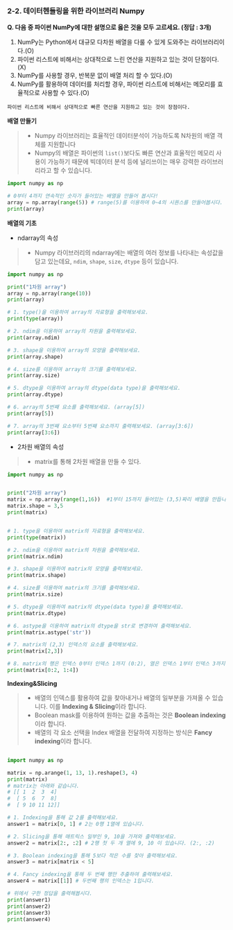 ### 2-2. 데이터헨들링을 위한 라이브러리 Numpy

**Q. 다음 중 파이썬 NumPy에 대한 설명으로 옳은 것을 모두 고르세요. (정답 : 3개)**

1. NumPy는 Python에서 대규모 다차원 배열을 다룰 수 있게 도와주는 라이브러리이다.(O)
2. 파이썬 리스트에 비해서는 상대적으로 느린 연산을 지원하고 있는 것이 단점이다.(X)
3. NumPy를 사용할 경우, 반복문 없이 배열 처리 할 수 있다.(O)
4. NumPy를 활용하여 데이터를 처리할 경우, 파이썬 리스트에 비해서는 메모리를 효율적으로 사용할 수 있다.(O)

```
파이썬 리스트에 비해서 상대적으로 빠른 연산을 지원하고 있는 것이 장점이다.
```



**배열 만들기**

> * Numpy 라이브러리는 효율적인 데이터분석이 가능하도록 N차원의 배열 객체를 지원합니다
> * Numpy의 배열은 파이썬의 `list()`보다도 빠른 연산과 효율적인 메모리 사용이 가능하기 때문에 빅데이터 분석 등에 널리쓰이는 매우 강력한 라이브러리라고 할 수 있습니다.

```python
import numpy as np

# 0부터 4까지 연속적인 숫자가 들어있는 배열을 만들어 봅시다!
array = np.array(range(5)) # range(5)를 이용하여 0~4의 시퀀스를 만들어봅시다.
print(array)
```



**배열의 기초**

- ndarray의 속성

> * Numpy 라이브러리의 ndarray에는 배열의 여러 정보를 나타내는 속성값을 담고 있는데요, `ndim`, `shape`, `size`, `dtype` 등이 있습니다.

```python
import numpy as np

print("1차원 array")
array = np.array(range(10))
print(array)

# 1. type()을 이용하여 array의 자료형을 출력해보세요.
print(type(array))

# 2. ndim을 이용하여 array의 차원을 출력해보세요.
print(array.ndim)

# 3. shape을 이용하여 array의 모양을 출력해보세요.
print(array.shape)

# 4. size를 이용하여 array의 크기를 출력해보세요.
print(array.size)

# 5. dtype을 이용하여 array의 dtype(data type)을 출력해보세요.
print(array.dtype)

# 6. array의 5번째 요소를 출력해보세요. (array[5])
print(array[5])

# 7. array의 3번째 요소부터 5번째 요소까지 출력해보세요. (array[3:6])
print(array[3:6])
```

- 2차원 배열의 속성

> * matrix를 통해 2차원 배열을 만들 수 있다. 

```python
import numpy as np


print("2차원 array")
matrix = np.array(range(1,16))  #1부터 15까지 들어있는 (3,5)짜리 배열을 만듭니다.
matrix.shape = 3,5
print(matrix)


# 1. type을 이용하여 matrix의 자료형을 출력해보세요.
print(type(matrix))

# 2. ndim을 이용하여 matrix의 차원을 출력해보세요.
print(matrix.ndim)

# 3. shape을 이용하여 matrix의 모양을 출력해보세요.
print(matrix.shape)

# 4. size를 이용하여 matrix의 크기를 출력해보세요.
print(matrix.size)

# 5. dtype을 이용하여 matrix의 dtype(data type)을 출력해보세요.
print(matrix.dtype)

# 6. astype을 이용하여 matrix의 dtype을 str로 변경하여 출력해보세요.
print(matrix.astype('str'))

# 7. matrix의 (2,3) 인덱스의 요소를 출력해보세요.
print(matrix[2,3])

# 8. matrix의 행은 인덱스 0부터 인덱스 1까지 (0:2), 열은 인덱스 1부터 인덱스 3까지 (1:4) 출력해보세요.
print(matrix[0:2, 1:4])
```



**Indexing&Slicing**

> * 배열의 인덱스를 활용하여 값을 찾아내거나 배열의 일부분을 가져올 수 있습니다. 이를 **Indexing & Slicing**이라 합니다.
> * Boolean mask를 이용하여 원하는 값을 추출하는 것은 **Boolean indexing**이라 합니다.
> * 배열의 각 요소 선택을 Index 배열을 전달하여 지정하는 방식은 **Fancy indexing**이라 합니다.

```python

import numpy as np

matrix = np.arange(1, 13, 1).reshape(3, 4)
print(matrix)
# matrix는 아래와 같습니다.
# [[ 1  2  3  4]
#  [ 5  6  7  8]
#  [ 9 10 11 12]]

# 1. Indexing을 통해 값 2를 출력해보세요.
answer1 = matrix[0, 1] # 2는 0행 1열에 있습니다.

# 2. Slicing을 통해 매트릭스 일부인 9, 10을 가져와 출력해보세요.
answer2 = matrix[2:, :2] # 2행 첫 두 개 열에 9, 10 이 있습니다. (2:, :2)

# 3. Boolean indexing을 통해 5보다 작은 수를 찾아 출력해보세요.
answer3 = matrix[matrix < 5]

# 4. Fancy indexing을 통해 두 번째 행만 추출하여 출력해보세요.
answer4 = matrix[[1]] # 두번째 행의 인덱스는 1입니다.

# 위에서 구한 정답을 출력해봅시다.
print(answer1)
print(answer2)
print(answer3)
print(answer4)  
```

